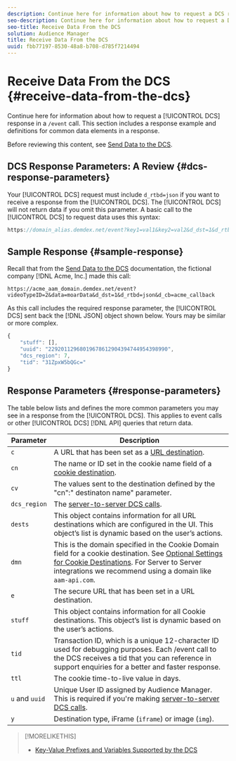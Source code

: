 ```yaml
---
description: Continue here for information about how to request a DCS response in a /event call. This section includes a response example and definitions for common data elements in a response.
seo-description: Continue here for information about how to request a DCS response in a /event call. This section includes a response example and definitions for common data elements in a response.
seo-title: Receive Data From the DCS
solution: Audience Manager
title: Receive Data From the DCS
uuid: fbb77197-8530-48a8-b708-d785f7214494
---
```


# Receive Data From the DCS {#receive-data-from-the-dcs}

Continue here for information about how to request a [!UICONTROL DCS] response in a `/event` call. This section includes a response example and definitions for common data elements in a response.

Before reviewing this content, see [Send Data to the DCS](../../../api/dcs-intro/dcs-event-calls/dcs-url-send.md).

## DCS Response Parameters: A Review {#dcs-response-parameters}

Your [!UICONTROL DCS] request must include `d_rtbd=json` if you want to receive a response from the [!UICONTROL DCS]. The [!UICONTROL DCS] will not return data if you omit this parameter. A basic call to the [!UICONTROL DCS] to request data uses this syntax:

```js
https://domain_alias.demdex.net/event?key1=val1&key2=val2&d_dst=1&d_rtbd=json&d_cb=callback
```

## Sample Response {#sample-response}

Recall that from the [Send Data to the DCS](../../../api/dcs-intro/dcs-event-calls/dcs-url-send.md) documentation, the fictional company [!DNL Acme, Inc.] made this call:

`https://acme_aam_domain.demdex.net/event?videoTypeID=2&data=moarData&d_dst=1&d_rtbd=json&d_cb=acme_callback`

As this call includes the required response parameter, the [!UICONTROL DCS] sent back the [!DNL JSON] object shown below. Yours may be similar or more complex.

```js
{
    "stuff": [],
    "uuid": "22920112968019678612904394744954398990",
    "dcs_region": 7,
    "tid": "31ZpxW5bQGc="
}
```

## Response Parameters {#response-parameters}

The table below lists and defines the more common parameters you may see in a response from the [!UICONTROL DCS]. This applies to event calls or other [!UICONTROL DCS] [!DNL API] queries that return data.

| Parameter | Description |
|--- |--- |
|`c`|A URL that has been set as a [URL destination](../../../features/destinations/create-url-destination.md).|
|`cn`|The name or ID set in the cookie name field of a [cookie destination](../../../features/destinations/create-cookie-destination.md).|
|`cv`|The values sent to the destination defined by the "cn":" destinaton name" parameter.|
|`dcs_region`|The [server-to-server DCS calls](../../../api/dcs-intro/dcs-api-reference/dcs-regions.md).|
|`dests`|This object contains information for all URL destinations which are configured in the UI. This object’s list is dynamic based on the user’s actions.|
|`dmn`|This is the domain specified in the  Cookie Domain field for a cookie destination. See [Optional Settings for Cookie Destinations](../../../features/destinations/cookie-destination-options.md).  For  Server to Server integrations we recommend using a domain like `aam-api.com`.|
|`e`|The secure URL that has been set in a URL destination.|
|`stuff`|This object contains information for all  Cookie destinations. This object’s list is dynamic based on the user’s actions.|
|`tid`|Transaction ID, which is a unique 12-character ID used for debugging purposes. Each /event call to the  DCS receives a tid that you can reference in support enquiries for a better and faster response.|
|`ttl`|The cookie time-to-live value in days.|
|`u` and `uuid`|Unique User ID assigned by  Audience Manager. This is required if you're making [server-to-server DCS calls](../../../api/dcs-intro/dcs-s2s/dcs-s2s-calls.md).|
|`y`|Destination type,  iFrame (`iframe`) or image (`img`).|

>[!MORELIKETHIS]
>
>* [Key-Value Prefixes and Variables Supported by the DCS](../../../api/dcs-intro/dcs-api-reference/dcs-keys.md)
